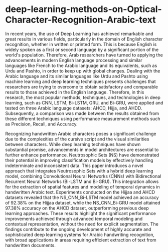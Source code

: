 # deep-learning-methods-on-Optical-Character-Recognition-Arabic-text
In recent years, the use of Deep Learning has achieved remarkable and great results in various fields, particularly in the domain of English character recognition, whether in written or printed form. This is because English is widely spoken as a first or second language by a significant portion of the world's population. Therefore, Arab researchers have turned to applying the advancements in modern English language processing and similar languages like French to the Arabic language and its equivalents, such as Urdu and Pashto, in order to keep up with global changes. Dealing with the Arabic language and its similar languages like Urdu and Pashto using machine learning and deep learning techniques presents challenges that researchers are trying to overcome to obtain satisfactory and comparable results to those achieved in the English language. Therefore, in this research, the most popular methods, techniques, and technologies in deep learning, such as CNN, LSTM, Bi-LSTM, GRU, and Bi-GRU, were applied and tested on three Arabic language datasets: AHCD, Hijja, and AHDD. Subsequently, a comparison was made between the results obtained from these different techniques using performance measurement methods such as Precision, Recall, and Accuracy. 

Recognizing handwritten Arabic characters poses a significant challenge due to the complexities of the cursive script and the visual similarities between characters. While deep learning techniques have shown substantial promise, advancements in model architectures are essential to further enhance performance. Neutrosophic Sets (NS) have demonstrated their potential in improving classification models by effectively handling indeterminate and inconsistent data. This paper introduces a novel approach that integrates Neutrosophic Sets with a hybrid deep learning model, combining Convolutional Neural Networks (CNNs) with Bidirectional Recurrent Neural Networks (Bi-LSTM and Bi-GRU). This integration allows for the extraction of spatial features and modeling of temporal dynamics in handwritten Arabic text. Experiments conducted on the Hijjaa and AHCD datasets revealed that the NS_CNN_Bi-LSTM model achieved an accuracy of 92.38% on the Hijjaa dataset, while the NS_CNN_Bi-GRU model attained 97.38% accuracy on the AHCD dataset, outperforming previous deep learning approaches. These results highlight the significant performance improvements achieved through advanced temporal modeling and contextual representation, without the need for explicit segmentation. The findings contribute to the ongoing development of highly accurate and sophisticated deep learning systems for Arabic handwriting recognition, with broad applications in areas requiring efficient extraction of text from handwritten documents.
